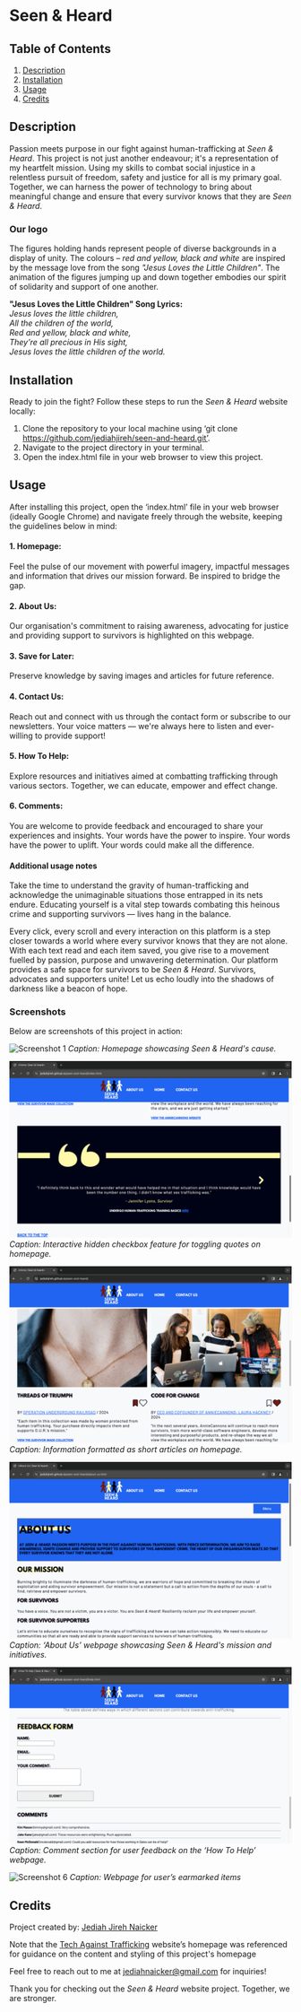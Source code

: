 # Seen & Heard 

## Table of Contents

1.	[Description](#description)
2.	[Installation](#installation)
3.	[Usage](#usage)
4.	[Credits](#credits)

## Description

Passion meets purpose in our fight against human-trafficking at *Seen & Heard*. This project is not just another endeavour; it's a representation of my heartfelt mission. Using my skills to combat social injustice in a relentless pursuit of freedom, safety and justice for all is my primary goal. Together, we can harness the power of technology to bring about meaningful change and ensure that every survivor knows that they are *Seen & Heard*.

### Our logo
The figures holding hands represent people of diverse backgrounds in a display of unity. The colours – *red and yellow, black and white* are inspired by the message love from the song *"Jesus Loves the Little Children"*. The animation of the figures jumping up and down together embodies our spirit of solidarity and support of one another.

**"Jesus Loves the Little Children" Song Lyrics:**  
*Jesus loves the little children,  
All the children of the world,  
Red and yellow, black and white,  
They’re all precious in His sight,  
Jesus loves the little children of the world.*  

## Installation

Ready to join the fight? Follow these steps to run the *Seen & Heard* website locally:
1. Clone the repository to your local machine using ‘git clone https://github.com/jediahjireh/seen-and-heard.git’.
2. Navigate to the project directory in your terminal.
3. Open the index.html file in your web browser to view this project.

## Usage

After installing this project, open the ‘index.html’ file in your web browser (ideally Google Chrome) and navigate freely through the website, keeping the guidelines below in mind:

#### **1. Homepage:**
Feel the pulse of our movement with powerful imagery, impactful messages and information that drives our mission forward. Be inspired to bridge the gap.

#### **2. About Us:**
Our organisation's commitment to raising awareness, advocating for justice and providing support to survivors is highlighted on this webpage.

#### **3. Save for Later:**
Preserve knowledge by saving images and articles for future reference.

#### **4. Contact Us:**
Reach out and connect with us through the contact form or subscribe to our newsletters. Your voice matters — we're always here to listen and ever-willing to provide support!

#### **5. How To Help:**
Explore resources and initiatives aimed at combatting trafficking through various sectors. Together, we can educate, empower and effect change.

#### **6. Comments:**
You are welcome to provide feedback and encouraged to share your experiences and insights. Your words have the power to inspire. Your words have the power to uplift. Your words could make all the difference.

#### **Additional usage notes**

Take the time to understand the gravity of human-trafficking and acknowledge the unimaginable situations those entrapped in its nets endure. Educating yourself is a vital step towards combating this heinous crime and supporting survivors — lives hang in the balance.

Every click, every scroll and every interaction on this platform is a step closer towards a world where every survivor knows that they are not alone. With each text read and each item saved, you give rise to a movement fuelled by passion, purpose and unwavering determination. Our platform provides a safe space for survivors to be *Seen & Heard*. Survivors, advocates and supporters unite! Let us echo loudly into the shadows of darkness like a beacon of hope.

### Screenshots
Below are screenshots of this project in action:

![Screenshot 1](/screenshots/screenshot1.png)
*Caption: Homepage showcasing Seen & Heard's cause.*

![Screenshot 2](/screenshots/screenshot2.png)
*Caption: Interactive hidden checkbox feature for toggling quotes on homepage.*

![Screenshot 3](/screenshots/screenshot3.png)
*Caption: Information formatted as short articles on homepage.*

![Screenshot 4](/screenshots/screenshot4.png)
*Caption: ‘About Us’ webpage showcasing Seen & Heard's mission and initiatives.*

![Screenshot 5](/screenshots/screenshot5.png)
*Caption: Comment section for user feedback on the ‘How To Help’ webpage.*

![Screenshot 6](/screenshots/screenshot6.png)
*Caption: Webpage for user’s earmarked items*

## Credits

Project created by: [Jediah Jireh Naicker](https://github.com/jediahjireh)

Note that the [Tech Against Trafficking](https://techagainsttrafficking.org) website’s homepage was referenced for guidance on the content and styling of this project's homepage

Feel free to reach out to me at [jediahnaicker@gmail.com](mailto:jediahnaicker@gmail.com) for inquiries!

Thank you for checking out the *Seen & Heard* website project.
Together, we are stronger.
